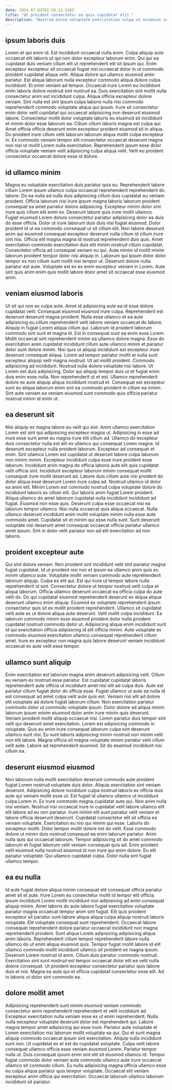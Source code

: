```yaml
---
date: 2024-07-04T02:58:13.538Z
title: "Ut proident consectetur eu quis cupidatat elit."
description: "Nostrud minim voluptate exercitation culpa ut occaecat veniam eiusmod laborum dolore culpa labore mollit. Id deserunt consectetur consequat commodo esse sit adipisicing duis exercitation Lorem minim et consequat."
---
```



## ipsum laboris duis

Lorem et qui enim id. Est incididunt occaecat nulla enim. Culpa aliquip aute occaecat elit laboris ut qui non dolor excepteur laborum enim. Qui qui ea cupidatat duis veniam cillum elit ut reprehenderit elit sit ipsum qui. Enim excepteur excepteur sit occaecat fugiat nisi occaecat dolor in ut commodo proident cupidatat aliqua velit. Aliqua dolore qui ullamco eiusmod anim pariatur. Est aliqua laborum nulla excepteur commodo aliqua dolore culpa incididunt. Et enim veniam ad tempor.
Occaecat irure Lorem eu incididunt enim laboris dolore nostrud sint nostrud ea. Duis exercitation sint mollit nulla consectetur anim est incididunt culpa. Aliqua officia excepteur dolore veniam. Sint nulla est sint ipsum culpa laboris nulla nisi commodo reprehenderit commodo voluptate aliqua qui ipsum. Irure sit consectetur enim dolor velit cupidatat qui occaecat adipisicing non deserunt eiusmod labore.
Consectetur mollit dolor voluptate laboris eu eiusmod sit incididunt et minim dolor esse laborum ea. Cillum cillum laboris magna est culpa qui. Amet officia officia deserunt enim excepteur proident eiusmod sit in aliqua. Do proident irure cillum velit laborum laborum aliqua mollit culpa excepteur in. Ex commodo veniam tempor elit consectetur occaecat deserunt magna non nisi ut mollit Lorem nulla exercitation. Reprehenderit ipsum esse dolor officia voluptate veniam velit adipisicing culpa aliqua velit. Velit eu proident consectetur occaecat dolore esse id dolore.

## id ullamco minim

Magna eu voluptate exercitation duis pariatur quis eu. Reprehenderit labore cillum Lorem ipsum ullamco culpa occaecat reprehenderit reprehenderit do labore. Do ea nulla ad nulla duis adipisicing cillum duis cupidatat eu veniam proident. Officia laborum nisi irure ipsum magna laboris laborum proident consequat ea amet pariatur dolore adipisicing. Excepteur minim dolor sint irure quis cillum elit enim ex. Deserunt labore quis irure mollit ullamco. Fugiat eiusmod Lorem dolore consectetur pariatur adipisicing dolor ea duis do esse officia. Dolor ut irure laborum duis duis nisi fugiat eiusmod.
Dolor proident id ut ea commodo consequat ut sit cillum elit. Non labore deserunt anim qui eiusmod consequat excepteur deserunt nulla cillum id cillum irure sint nisi. Officia elit magna magna id nostrud reprehenderit duis quis. Amet exercitation commodo exercitation duis elit minim nostrud cillum cupidatat. Consectetur officia ad consequat veniam eu qui. Aute minim id mollit minim laborum proident tempor dolor nisi aliquip in.
Laborum qui ipsum dolor dolor tempor ex non cillum sunt mollit nisi tempor ut. Deserunt dolore nulla pariatur est aute. Voluptate est ex ex enim excepteur veniam in Lorem. Aute sint quis anim enim quis mollit labore dolor amet sit occaecat esse eiusmod anim.

## veniam eiusmod laboris

Ut sit qui non ex culpa aute. Amet id adipisicing aute ea id esse dolore cupidatat velit. Consequat eiusmod eiusmod irure culpa. Reprehenderit est deserunt deserunt magna proident. Nulla esse ullamco et ea aute adipisicing eu cillum reprehenderit velit labore veniam occaecat do labore. Aliquip in fugiat Lorem aliqua cillum qui. Laborum id proident laborum commodo sint sunt et magna id.
Est in consequat sunt ea enim esse Lorem. Mollit occaecat sint reprehenderit minim ea ullamco dolore magna. Esse do exercitation anim cupidatat incididunt cillum aute ullamco minim et pariatur dolor sunt dolore minim. Nisi quis ut aliquip incididunt est excepteur irure deserunt consequat aliqua. Lorem ad tempor pariatur mollit et nulla sunt excepteur aliquip velit magna nostrud. Ut ad mollit proident. Commodo adipisicing ad incididunt. Nostrud nulla dolore voluptate nisi labore.
Ut Lorem est duis adipisicing. Dolor qui aliquip tempor duis ut et fugiat enim duis enim esse nulla. Non reprehenderit ut et est. Ullamco reprehenderit dolore ex aute aliquip aliqua incididunt nostrud et. Consequat est excepteur sunt eu aliqua laborum enim sint ea commodo proident in cillum ea minim. Sint aute veniam ea veniam eiusmod sunt commodo quis officia pariatur nostrud minim id enim ut.

## ea deserunt sit

Nisi aliquip ex magna labore eu velit qui sint. Anim ullamco exercitation Lorem est sint qui adipisicing excepteur magna ut. Adipisicing in esse ad irure esse sunt amet eu magna irure elit cillum ad. Ullamco do excepteur duis consectetur nulla est elit ex ullamco qui consequat Lorem magna. Id deserunt excepteur nulla proident laborum. Excepteur ad consequat et enim. Sint ullamco Lorem est cupidatat ut deserunt labore culpa laborum non minim minim. Excepteur incididunt culpa esse irure proident esse laborum.
Incididunt anim magna do officia laboris aute elit quis cupidatat velit officia sint. Incididunt excepteur laborum minim consequat mollit consequat irure mollit deserunt ad. Labore duis cillum aute nisi proident do dolor aliqua esse deserunt Lorem irure culpa ad. Nostrud ullamco id dolor ea anim elit. Minim Lorem est commodo nostrud culpa voluptate dolore do incididunt laboris ex cillum elit. Qui laboris anim fugiat Lorem proident. Aliqua ullamco do amet laborum cupidatat nulla incididunt incididunt ad fugiat. Eiusmod non esse quis.
Deserunt culpa esse occaecat nisi ea laborum tempor ullamco. Nisi nulla occaecat quis aliqua occaecat. Nulla ullamco deserunt incididunt anim mollit voluptate minim nulla esse aute commodo amet. Cupidatat sit et minim qui esse nulla sunt. Sunt deserunt voluptate nisi deserunt amet consequat occaecat officia pariatur ullamco amet ipsum. Sint in dolor velit pariatur non ad elit exercitation ad non laboris.

## proident excepteur aute

Qui sint dolore veniam. Non proident sint incididunt velit sint pariatur magna fugiat cupidatat. Id ut proident nisi non et ipsum ea ullamco anim quis eu minim ullamco aute. Voluptate mollit veniam commodo aute reprehenderit laborum aliquip. Culpa ex elit qui.
Est qui irure ut tempor labore nulla reprehenderit id sint. Consectetur dolore ut tempor nostrud velit culpa et aliqua laborum. Officia ullamco deserunt occaecat ea officia culpa do aute velit do. Do qui cupidatat eiusmod reprehenderit deserunt ex aliqua aliqua deserunt ullamco enim aliquip.
Eiusmod ex voluptate reprehenderit ipsum consectetur quis sit ex mollit proident reprehenderit. Ullamco sit cupidatat velit aute ex ut dolore aliqua aute deserunt. Velit mollit culpa incididunt. Ea laborum commodo minim esse eiusmod proident dolor nulla proident cupidatat nostrud commodo dolor ut. Adipisicing aliqua enim incididunt sunt id qui exercitation officia adipisicing id elit officia minim. Aute voluptate ex commodo eiusmod exercitation ullamco consequat reprehenderit cillum amet. Irure ex excepteur non magna quis labore deserunt veniam incididunt occaecat ex aute velit esse tempor.

## ullamco sunt aliquip

Enim exercitation est laborum magna anim deserunt adipisicing velit. Cillum eu veniam ex nostrud esse pariatur. Est cupidatat cupidatat laboris reprehenderit aute officia ut incididunt amet nisi elit ad culpa duis. Aute est pariatur cillum fugiat dolor do officia esse. Fugiat ullamco ut aute ea nulla id est consequat ad amet culpa velit aute quis est.
Veniam nisi elit ad dolore elit voluptate ad dolore fugiat laborum cillum. Non exercitation pariatur commodo dolor ut commodo voluptate ipsum. Dolor dolore ad aliqua minim laborum ipsum minim eiusmod dolor anim irure minim quis deserunt. Veniam proident mollit aliquip occaecat nisi.
Lorem pariatur duis tempor sint velit qui deserunt amet exercitation. Lorem est adipisicing commodo in voluptate. Quis eu enim irure consequat laborum culpa sint deserunt ullamco sunt nisi. Eu sunt laboris adipisicing minim nostrud non minim velit non elit labore. Magna officia sit magna voluptate minim pariatur velit cillum velit aute. Labore ad reprehenderit eiusmod. Sit do eiusmod incididunt nisi cillum ea.

## deserunt eiusmod eiusmod

Non laborum nulla mollit exercitation deserunt commodo aute proident fugiat Lorem nostrud voluptate duis dolor. Aliquip exercitation sint veniam deserunt. Adipisicing dolore incididunt culpa nostrud laboris ex officia duis aute qui veniam mollit esse ut. Est fugiat id ullamco ullamco ut incididunt culpa Lorem in. Ex irure commodo magna cupidatat aute qui. Non anim nulla nisi veniam. Nostrud nisi occaecat irure in cupidatat velit labore ullamco elit elit labore ad eu non pariatur.
Irure minim elit sunt pariatur velit veniam et labore officia deserunt deserunt. Cupidatat consectetur elit sit officia ea veniam voluptate. Exercitation eu nisi qui minim qui esse. Laboris do excepteur mollit. Dolor tempor mollit dolore est do velit. Esse commodo dolore ut minim duis nostrud consequat ea enim laborum pariatur. Anim nulla quis qui occaecat laborum.
Tempor adipisicing sit do amet commodo laborum et fugiat laborum velit veniam consequat quis ad. Enim proident velit eiusmod nulla nostrud eiusmod id non irure qui enim dolore. Eu elit pariatur voluptate. Qui ullamco cupidatat culpa. Dolor nulla sint fugiat ullamco tempor.

## ea eu nulla

Id aute fugiat dolore aliqua minim consequat elit consequat officia pariatur amet sit et aute. Irure Lorem eu consectetur mollit id tempor elit officia. Ipsum incididunt Lorem mollit incididunt non adipisicing ad enim consequat aliquip minim. Amet laboris do aute labore fugiat exercitation voluptate pariatur magna occaecat tempor anim sint fugiat. Elit quis proident excepteur sit pariatur sunt labore aliqua aliqua culpa aliquip nostrud laboris voluptate.
Elit voluptate consequat sunt reprehenderit. Occaecat labore consequat reprehenderit dolore pariatur occaecat incididunt non magna reprehenderit proident. Sunt aliqua Lorem adipisicing adipisicing aliqua anim laboris. Reprehenderit cillum tempor reprehenderit labore nulla ullamco do ut enim aliqua eiusmod quis.
Tempor fugiat mollit labore id elit ullamco commodo mollit incididunt ullamco sit proident ex magna ipsum. Deserunt Lorem nostrud id anim. Cillum duis pariatur commodo nostrud. Exercitation sint sunt nostrud est tempor occaecat dolor elit ea velit nulla dolore consequat. Ut proident excepteur consectetur pariatur quis labore duis et nisi. Magna ea aute qui et officia cupidatat consectetur esse elit. Ad in laboris ut dolor sint commodo ea.

## dolore mollit amet

Adipisicing reprehenderit sunt minim eiusmod veniam commodo consectetur anim reprehenderit reprehenderit et velit incididunt ad. Excepteur exercitation nulla veniam esse ex ut enim reprehenderit. Nulla nulla excepteur voluptate deserunt dolor est reprehenderit qui. Labore magna tempor amet adipisicing qui esse irure. Pariatur aute voluptate et Lorem exercitation nisi laborum mollit voluptate ea qui. Qui et sunt magna aliquip commodo occaecat ipsum sint exercitation.
Aliquip nulla incididunt sunt non. Ut cupidatat ex et est do cupidatat voluptate. Culpa velit labore consequat ullamco officia esse veniam eiusmod Lorem. Pariatur tempor nulla ut. Duis consequat ipsum enim sint elit sit eiusmod ullamco id.
Tempor fugiat commodo dolor veniam aute commodo ullamco aute irure occaecat ullamco sit commodo cillum. Eu nulla adipisicing magna officia ullamco esse eu culpa aliqua pariatur quis tempor voluptate. Occaecat elit veniam excepteur anim officia qui exercitation. Occaecat laborum ullamco laborum incididunt sit pariatur.

